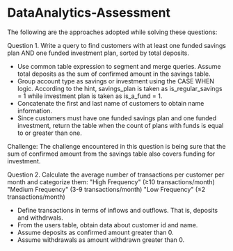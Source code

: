 # DataAnalytics-Assessment
 The following are the approaches adopted while solving these questions:
 
 Question 1. Write a query to find customers with at least one funded savings plan AND one funded investment plan, sorted by total deposits.

   * Use common table expression to segment and merge queries. Assume total deposits as the sum of confirmed amount in 
     the savings table.
   * Group account type as savings or investment using the CASE WHEN logic. According to the hint, savings_plan is taken as 
     is_regular_savings = 1 while investment plan is taken as is_a_fund = 1.
   * Concatenate the first and last name of customers to obtain name information.
   * Since customers must have one funded savings plan and one funded investment, return the table when the count of plans with 
     funds is equal to or greater than one.

Challenge: 
    The challenge encountered in this question is being sure that the sum of confirmed amount from the savings table also 
    covers funding for investment. 

Question 2.  Calculate the average number of transactions per customer per month and categorize them:
         "High Frequency" (≥10 transactions/month)
         "Medium Frequency" (3-9 transactions/month)
          "Low Frequency" (≤2 transactions/month)

   *   Define transactions in terms of inflows and outflows. That is, deposits and withdrwals.
   *   From the users table, obtain data about customer id and name.
   *   Assume deposits as confirmed amount greater than 0.
   *   Assume withdrawals as amount withdrawn greater than 0.  
